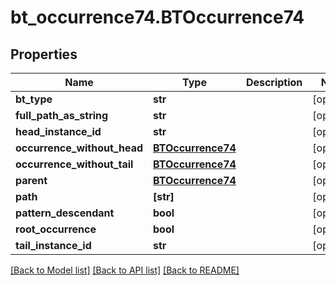 # bt_occurrence74.BTOccurrence74

## Properties
Name | Type | Description | Notes
------------ | ------------- | ------------- | -------------
**bt_type** | **str** |  | [optional] 
**full_path_as_string** | **str** |  | [optional] 
**head_instance_id** | **str** |  | [optional] 
**occurrence_without_head** | [**BTOccurrence74**](BTOccurrence74.md) |  | [optional] 
**occurrence_without_tail** | [**BTOccurrence74**](BTOccurrence74.md) |  | [optional] 
**parent** | [**BTOccurrence74**](BTOccurrence74.md) |  | [optional] 
**path** | **[str]** |  | [optional] 
**pattern_descendant** | **bool** |  | [optional] 
**root_occurrence** | **bool** |  | [optional] 
**tail_instance_id** | **str** |  | [optional] 

[[Back to Model list]](../README.md#documentation-for-models) [[Back to API list]](../README.md#documentation-for-api-endpoints) [[Back to README]](../README.md)


